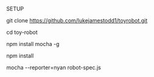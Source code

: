 SETUP

git clone https://github.com/lukejamestodd1/toyrobot.git

cd toy-robot

npm install mocha -g

npm install

mocha --reporter=nyan robot-spec.js

